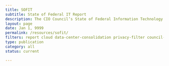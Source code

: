 ```yaml
---
title: SOFIT
subtitle: State of Federal IT Report
description: The CIO Council’s State of Federal Information Technology (SOFIT) report frames the federal IT landscape during the transition to the new administration in 2017. It also highlights recommendations to improve Federal IT.
layout: page
date: Jan 1, 9999
permalink: /resources/sofit/
filters: report cloud data-center-consolidation privacy-filter council-operations cybersecurity accessibility shared-services fitara modernization it-spending current
type: publication
category: all
status: current

---
```

<!--Unlike other resource cards, this card lands on a cio.gov page, which lives under the page folder-->
